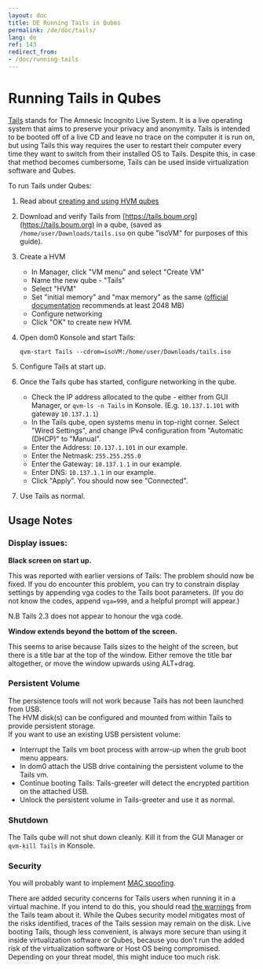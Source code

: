 ```yaml
---
layout: doc
title: DE Running Tails in Qubes
permalink: /de/doc/tails/
lang: de
ref: 143
redirect_from:
- /doc/running-tails
---
```


Running Tails in Qubes
============================

[Tails](https://tails.boum.org) stands for The Amnesic Incognito Live System. 
It is a live operating system that aims to preserve your privacy and anonymity. 
Tails is intended to be booted off of a live CD and leave no trace on the computer it is run on, but using Tails this way requires the user to restart their computer every time they want to switch from their installed OS to Tails. 
Despite this, in case that method becomes cumbersome, Tails can be used inside virtualization software and Qubes.

To run Tails under Qubes:

1.  Read about [creating and using HVM qubes](/doc/hvm/)

2.  Download and verify Tails from [https://tails.boum.org](https://tails.boum.org) in a qube, (saved as `/home/user/Downloads/tails.iso` on qube "isoVM" for purposes of this guide).

3.  Create a HVM

    - In Manager, click "VM menu" and select "Create VM"
    - Name the new qube - "Tails"
    - Select "HVM"
    - Set "initial memory" and "max memory" as the same ([official documentation](https://tails.boum.org/doc/about/requirements/index.en.html) recommends at least 2048 MB)
    - Configure networking
    - Click "OK" to create new HVM.

4.  Open dom0 Konsole and start Tails:

        qvm-start Tails --cdrom=isoVM:/home/user/Downloads/tails.iso

5.  Configure Tails at start up.

6.  Once the Tails qube has started, configure networking in the qube.

    -  Check the IP address allocated to the qube - either from GUI Manager, or ```qvm-ls -n Tails``` in Konsole. (E.g. `10.137.1.101` with gateway `10.137.1.1`)
    -  In the Tails qube, open systems menu in top-right corner. Select "Wired Settings", and change  IPv4 configuration from "Automatic (DHCP)" to "Manual".
    -  Enter the Address:   `10.137.1.101`  in our example.
    -  Enter the Netmask:   `255.255.255.0`
    -  Enter the Gateway:   `10.137.1.1`  in our example.
    -  Enter DNS:           `10.137.1.1`  in our example.
    -  Click "Apply". You should now see "Connected".

7.  Use Tails as normal.

## Usage Notes

### Display issues:
**Black screen on start up.**

This was reported with earlier versions of Tails: The problem should now be fixed.
If you do encounter this problem, you can try to constrain display settings by appending vga codes to the Tails boot parameters.
(If you do not know the codes, append `vga=999`, and a helpful prompt will appear.)

N.B Tails 2.3 does not appear to honour the vga code.

**Window extends beyond the bottom of the screen.**

This seems to arise because Tails sizes to the height of the screen, but there is a title bar at the top of the window.
Either remove the title bar altogether, or move the window upwards using ALT+drag.

### Persistent Volume
The persistence tools will not work because Tails has not been launched from USB.  
The HVM disk(s) can be configured and mounted from within Tails to provide persistent storage.   
If you want to use an existing USB persistent volume: 
 - Interrupt the Tails vm boot process with arrow-up when the grub boot menu appears. 
 - In dom0 attach the USB drive containing the persistent volume to the Tails vm. 
 - Continue booting Tails: Tails-greeter will detect the encrypted partition on the attached USB. 
 - Unlock the persistent volume in Tails-greeter and use it as normal.

### Shutdown
The Tails qube will not shut down cleanly.
Kill it from the GUI Manager or ```qvm-kill Tails``` in Konsole.

### Security
You will probably want to implement [MAC spoofing](/doc/anonymizing-your-mac-address/).

There are added security concerns for Tails users when running it in a virtual machine.
If you intend to do this, you should read [the warnings](https://tails.boum.org/doc/advanced_topics/virtualization/) from the Tails team about it.
While the Qubes security model mitigates most of the risks identified, traces of the Tails session may remain on the disk.
Live booting Tails, though less convenient, is always more secure than using it inside virtualization software or Qubes, because you don't run the added risk of the virtualization software or Host OS being compromised.
Depending on your threat model, this might induce too much risk.
